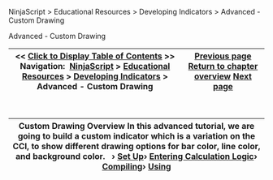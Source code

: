 ﻿


NinjaScript \> Educational Resources \> Developing Indicators \> Advanced \- Custom Drawing






















Advanced \- Custom Drawing







| \<\< [Click to Display Table of Contents](advanced_-_custom_drawing.md) \>\> **Navigation:**     [NinjaScript](ninjascript.md) \> [Educational Resources](educational_resources.md) \> [Developing Indicators](developing_indicators.md) \> Advanced \- Custom Drawing | [Previous page](developing_indicators.md) [Return to chapter overview](developing_indicators.md) [Next page](set_up9.md) |
| --- | --- |











 




| Custom Drawing Overview In this advanced tutorial, we are going to build a custom indicator which is a variation on the CCI, to show different drawing options for bar color, line color, and background color.   › [Set Up](set_up9.md)› [Entering Calculation Logic](entering_calculation_logic6.md)› [Compiling](compiling6.md)› [Using](using6.md) |
| --- |









